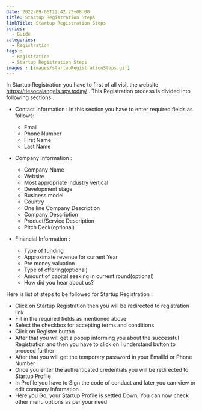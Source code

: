 ```yaml
---
date: 2022-09-06T22:42:23+08:00
title: Startup Registration Steps
linkTitle: Startup Registration Steps
series: 
  - Guide
categories:
  - Registration
tags : 
  - Registration
  - Startup Registration Steps
images : [images/startupRegistrationSteps.gif]
---
```

In Startup Registration you have to first of all visit the website https://tiesocalangels.spv.today/ . This Registration process is divided into  following sections .

- Contact Information : In this section you have to enter required fields as follows:
  - Email
  - Phone Number
  - First Name
  - Last Name

- Company Information : 
  - Company Name
  - Website
  - Most appropriate industry vertical
  - Development stage
  - Business model
  - Country
  - One line Company Description
  - Company Description
  - Product/Service Description
  - Pitch Deck(optional)

- Financial Information :
  - Type of funding
  - Approximate revenue for current Year
  - Pre money valuation
  - Type of offering(optional)
  - Amount of capital seeking in current round(optional)
  - How did you hear about us?

Here is list of steps to be followed for Startup Registration : 
- Click on Startup Registration then you will be redirected to registration link
- Fill in the required fields as mentioned above
- Select the checkbox for accepting terms and conditions
- Click on Register button
- After that you will get a popup informing you about the successful Registration and then you have to click on I understand button to proceed further
- After that you will get the temporary password in your EmailId or Phone Number
- Once you enter the authenticated credentials you will be redirected to Startup Profile
- In Profile you have to Sign the code of conduct and later you can view or edit company information
- Here you Go, your Startup Profile is settled Down, You can now check other menu options as per your need